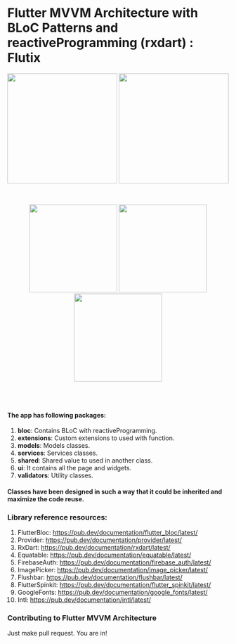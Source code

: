 # Flutter MVVM Architecture with BLoC Patterns and reactiveProgramming (rxdart) : Flutix

<p align="center">
  <img src="https://i.ibb.co/581x7wX/Screenshot-1602826887.png" width="250">
  <img src="https://i.ibb.co/DYM06rB/Screenshot-1602827027.png" width="250">
</p>
<br>
<p align="center">
  <img src="https://i.ibb.co/0ckrB4g/Screenshot-1602826923.png" width="200">
  <img src="https://i.ibb.co/18FLgMK/Screenshot-1602827010.png" width="200">
  <img src="https://i.ibb.co/XyWRv0p/Screenshot-1602827014.png" width="200">
</p>
<br>
<br>

#### The app has following packages:
1. **bloc**: Contains BLoC with reactiveProgramming.
2. **extensions**: Custom extensions to used with function.
3. **models**: Models classes.
4. **services**: Services classes.
5. **shared**: Shared value to used in another class.
4. **ui**: It contains all the page and widgets.
4. **validators**: Utility classes.

#### Classes have been designed in such a way that it could be inherited and maximize the code reuse.

### Library reference resources:
1. FlutterBloc: https://pub.dev/documentation/flutter_bloc/latest/
2. Provider: https://pub.dev/documentation/provider/latest/
3. RxDart: https://pub.dev/documentation/rxdart/latest/
4. Equatable: https://pub.dev/documentation/equatable/latest/
5. FirebaseAuth: https://pub.dev/documentation/firebase_auth/latest/
7. ImagePicker: https://pub.dev/documentation/image_picker/latest/
8. Flushbar: https://pub.dev/documentation/flushbar/latest/
9. FlutterSpinkit: https://pub.dev/documentation/flutter_spinkit/latest/
10. GoogleFonts: https://pub.dev/documentation/google_fonts/latest/
11. Intl: https://pub.dev/documentation/intl/latest/

### Contributing to Flutter MVVM Architecture
Just make pull request. You are in!
